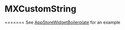 
# MXCustomString
=======
See [AppStoreWidgetBoilerplate](https://github.com/mendix/AppStoreWidgetBoilerplate/) for an example
